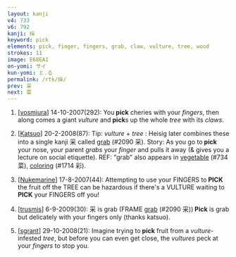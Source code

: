 ```yaml
---
layout: kanji
v4: 733
v6: 792
kanji: 採
keyword: pick
elements: pick, finger, fingers, grab, claw, vulture, tree, wood
strokes: 11
image: E68EA1
on-yomi: サイ
kun-yomi: と.る
permalink: /rtk/採/
prev: 采
next: 菜
---
```


1) [<a href="http://kanji.koohii.com/profile/vosmiura">vosmiura</a>] 14-10-2007(292): You<strong> pick</strong> cheries with your <em>fingers</em>, then along comes a giant <em>vulture</em> and<strong> pick</strong>s up the whole <em>tree</em> with its <em>claws</em>.

2) [<a href="http://kanji.koohii.com/profile/Katsuo">Katsuo</a>] 20-2-2008(87): Tip: <em>vulture</em> + <em>tree</em> : Heisig later combines these into a single kanji 采 called <a href="../v4/2090.html">grab</a> (#2090 采). Story: As you go to<strong> pick</strong> your nose, your parent <em>grabs</em> your <em>finger</em> and pulls it away (&amp; gives you a lecture on social etiquette). REF: &quot;grab&quot; also appears in <a href="../v4/734.html">vegetable</a> (#734 菜), <a href="../v4/1714.html">coloring</a> (#1714 彩).

3) [<a href="http://kanji.koohii.com/profile/Nukemarine">Nukemarine</a>] 17-8-2007(44): Attempting to use your FINGERS to<strong> PICK</strong> the fruit off the TREE can be hazardous if there&#039;s a VULTURE waiting to<strong> PICK</strong> your FINGERS off you!

4) [<a href="http://kanji.koohii.com/profile/trusmis">trusmis</a>] 6-9-2009(30): 采 is grab (FRAME <a href="../v4/2090.html">grab</a> (#2090 采))<strong> Pick</strong> is grab but delicately with your fingers only (thanks katsuo).

5) [<a href="http://kanji.koohii.com/profile/sgrant">sgrant</a>] 29-10-2008(21): Imagine trying to<strong> pick</strong> fruit from a <em>vulture</em>-infested <em>tree</em>, but before you can even get close, the <em>vultures</em> peck at your <em>fingers</em> to stop you.


